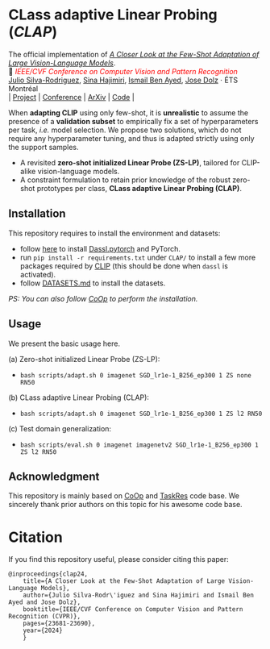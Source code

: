 # CLass adaptive Linear Probing (*CLAP*)
The official implementation of [*A Closer Look at the Few-Shot Adaptation of Large Vision-Language Models*](https://openaccess.thecvf.com/content/CVPR2024/papers/Silva-Rodriguez_A_Closer_Look_at_the_Few-Shot_Adaptation_of_Large_Vision-Language_CVPR_2024_paper.pdf).<br/>
📜 <span style="color:red">*IEEE/CVF Conference on Computer Vision and Pattern Recognition*</span> \
[Julio Silva-Rodriguez](https://scholar.google.es/citations?user=1UMYgHMAAAAJ&hl),
[Sina Hajimiri](https://scholar.google.com/citations?user=C5k-mOYAAAAJ&hl),
[Ismail Ben Ayed](https://scholar.google.es/citations?user=29vyUccAAAAJ&hl),
[Jose Dolz](https://scholar.google.es/citations?user=yHQIFFMAAAAJ&hl) ⋅ ÉTS Montréal
<br/>
| [Project](https://jusiro.github.io/projects/clap) | [Conference](https://openaccess.thecvf.com/content/CVPR2024/papers/Silva-Rodriguez_A_Closer_Look_at_the_Few-Shot_Adaptation_of_Large_Vision-Language_CVPR_2024_paper.pdf) | [ArXiv](https://arxiv.org/pdf/2312.12730.pdf) | [Code](https://github.com/jusiro/CLAP) |
<br/>

When **adapting CLIP** using only few-shot, it is **unrealistic** to assume the presence of a **validation subset** to empirically
fix a set of hyperparameters per task, *i.e.* model selection. We propose two solutions, which do not require any hyperparameter 
tuning, and thus is adapted strictly using only the support samples.

- A revisited **zero-shot initialized Linear Probe (ZS-LP)**, tailored for CLIP-alike vision-language models.
- A constraint formulation to retain prior knowledge of the robust zero-shot prototypes per class,
  **CLass adaptive Linear Probing (CLAP)**.

## Installation
This repository requires to install the environment and datasets:
- follow [here](https://github.com/KaiyangZhou/Dassl.pytorch#installation) to install [Dassl.pytorch](https://github.com/KaiyangZhou/Dassl.pytorch) and PyTorch.
- run `pip install -r requirements.txt` under `CLAP/` to install a few more packages required by [CLIP](https://github.com/openai/CLIP) (this should be done when `dassl` is activated).
- follow [DATASETS.md](DATASETS.md) to install the datasets.

*PS: You can also follow [CoOp](https://github.com/KaiyangZhou/CoOp) to perform the installation.*

## Usage
We present the basic usage here.

(a) Zero-shot initialized Linear Probe (ZS-LP):
- `bash scripts/adapt.sh 0 imagenet SGD_lr1e-1_B256_ep300 1 ZS none RN50`

(b) CLass adaptive Linear Probing (CLAP):
- `bash scripts/adapt.sh 0 imagenet SGD_lr1e-1_B256_ep300 1 ZS l2 RN50`

(c) Test domain generalization:
- `bash scripts/eval.sh 0 imagenet imagenetv2 SGD_lr1e-1_B256_ep300 1 ZS l2 RN50`

## Acknowledgment
This repository is mainly based on [CoOp](https://github.com/KaiyangZhou/CoOp) and [TaskRes](https://github.com/geekyutao/TaskRes) code base. We sincerely thank prior authors on this topic for his awesome code base.

# Citation

If you find this repository useful, please consider citing this paper:
```
@inproceedings{clap24,
    title={A Closer Look at the Few-Shot Adaptation of Large Vision-Language Models},
    author={Julio Silva-Rodr\'iguez and Sina Hajimiri and Ismail Ben Ayed and Jose Dolz},
    booktitle={IEEE/CVF Conference on Computer Vision and Pattern Recognition (CVPR)},
    pages={23681-23690},
    year={2024}
    }
